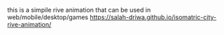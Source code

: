 this is a simpile rive animation that can be used in web/mobile/desktop/games
https://salah-driwa.github.io/isomatric-city-rive-animation/

